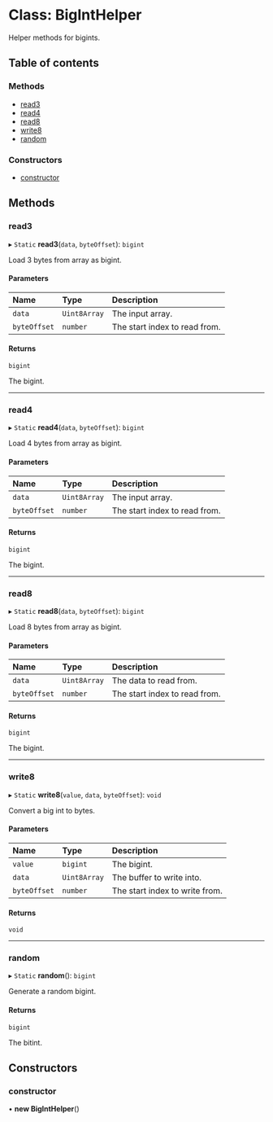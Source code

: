 # Class: BigIntHelper

Helper methods for bigints.

## Table of contents

### Methods

- [read3](BigIntHelper.md#read3)
- [read4](BigIntHelper.md#read4)
- [read8](BigIntHelper.md#read8)
- [write8](BigIntHelper.md#write8)
- [random](BigIntHelper.md#random)

### Constructors

- [constructor](BigIntHelper.md#constructor)

## Methods

### read3

▸ `Static` **read3**(`data`, `byteOffset`): `bigint`

Load 3 bytes from array as bigint.

#### Parameters

| Name | Type | Description |
| :------ | :------ | :------ |
| `data` | `Uint8Array` | The input array. |
| `byteOffset` | `number` | The start index to read from. |

#### Returns

`bigint`

The bigint.

___

### read4

▸ `Static` **read4**(`data`, `byteOffset`): `bigint`

Load 4 bytes from array as bigint.

#### Parameters

| Name | Type | Description |
| :------ | :------ | :------ |
| `data` | `Uint8Array` | The input array. |
| `byteOffset` | `number` | The start index to read from. |

#### Returns

`bigint`

The bigint.

___

### read8

▸ `Static` **read8**(`data`, `byteOffset`): `bigint`

Load 8 bytes from array as bigint.

#### Parameters

| Name | Type | Description |
| :------ | :------ | :------ |
| `data` | `Uint8Array` | The data to read from. |
| `byteOffset` | `number` | The start index to read from. |

#### Returns

`bigint`

The bigint.

___

### write8

▸ `Static` **write8**(`value`, `data`, `byteOffset`): `void`

Convert a big int to bytes.

#### Parameters

| Name | Type | Description |
| :------ | :------ | :------ |
| `value` | `bigint` | The bigint. |
| `data` | `Uint8Array` | The buffer to write into. |
| `byteOffset` | `number` | The start index to write from. |

#### Returns

`void`

___

### random

▸ `Static` **random**(): `bigint`

Generate a random bigint.

#### Returns

`bigint`

The bitint.

## Constructors

### constructor

• **new BigIntHelper**()
